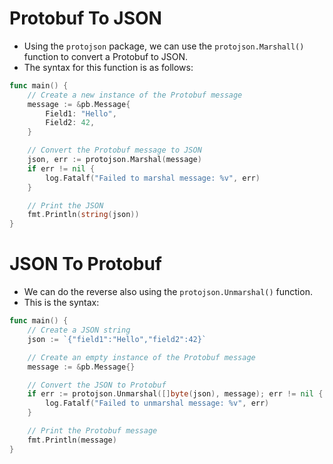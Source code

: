 # Protobuf To JSON
+ Using the `protojson` package, we can use the `protojson.Marshall()` function to convert a Protobuf to JSON.
+ The syntax for this function is as follows:
```go
func main() {
    // Create a new instance of the Protobuf message
    message := &pb.Message{
        Field1: "Hello",
        Field2: 42,
    }

    // Convert the Protobuf message to JSON
    json, err := protojson.Marshal(message)
    if err != nil {
        log.Fatalf("Failed to marshal message: %v", err)
    }

    // Print the JSON
    fmt.Println(string(json))
}
```

# JSON To Protobuf
+ We can do the reverse also using the `protojson.Unmarshal()` function.
+ This is the syntax:
```go
func main() {
    // Create a JSON string
    json := `{"field1":"Hello","field2":42}`

    // Create an empty instance of the Protobuf message
    message := &pb.Message{}

    // Convert the JSON to Protobuf
    if err := protojson.Unmarshal([]byte(json), message); err != nil {
        log.Fatalf("Failed to unmarshal message: %v", err)
    }

    // Print the Protobuf message
    fmt.Println(message)
}
```

